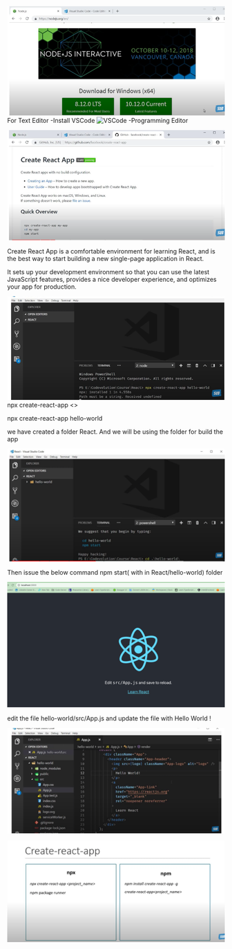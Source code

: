 ![Node - Install Stable Release](./ReactJSTutorial-2/2023-02-28-17-41-00.png)
For Text Editor -Install VSCode
![VSCode -Programming Editor](2023-02-28-17-42-09.png)

![Create React APP](./ReactJSTutorial-2/2023-02-28-17-43-32.png)

Create React App is a comfortable environment for learning React, and is the best way to start building a new single-page application in React.

It sets up your development environment so that you can use the latest JavaScript features, provides a nice developer experience, and optimizes your app for production.

![Create React App In Terminal](./ReactJSTutorial-2/2023-02-28-17-45-10.png)
npx create-react-app <<application name>>

npx create-react-app hello-world

we have created a folder React. And we will be using the folder for build the app

![Navigate inside hello-world folder](./ReactJSTutorial-2/2023-02-28-17-48-43.png)

Then issue the below command
npm start( with in React/hello-world) folder

![Show casing Application started in port 3000](./ReactJSTutorial-2/2023-02-28-17-50-50.png)

edit the file hello-world/src/App.js and update the file with Hello World !

![Showcasing the change in App.js with Hello World !](./ReactJSTutorial-2/2023-02-28-17-52-43.png)


![Create-React-App](./ReactJSTutorial-2/2023-02-28-17-57-10.png)